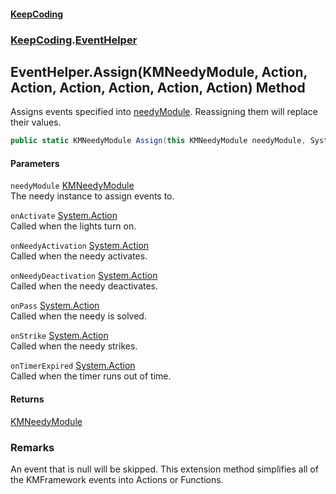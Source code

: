 #### [KeepCoding](index.md 'index')
### [KeepCoding](KeepCoding.md 'KeepCoding').[EventHelper](EventHelper.md 'KeepCoding.EventHelper')
## EventHelper.Assign(KMNeedyModule, Action, Action, Action, Action, Action, Action) Method
Assigns events specified into [needyModule](EventHelper.Assign.gF.VyacXXjhecIUdNp6Cig.md#KeepCoding.EventHelper.Assign(KMNeedyModule.System.Action.System.Action.System.Action.System.Action.System.Action.System.Action).needyModule 'KeepCoding.EventHelper.Assign(KMNeedyModule, System.Action, System.Action, System.Action, System.Action, System.Action, System.Action).needyModule'). Reassigning them will replace their values.  
```csharp
public static KMNeedyModule Assign(this KMNeedyModule needyModule, System.Action onActivate=null, System.Action onNeedyActivation=null, System.Action onNeedyDeactivation=null, System.Action onPass=null, System.Action onStrike=null, System.Action onTimerExpired=null);
```
#### Parameters
<a name='KeepCoding.EventHelper.Assign(KMNeedyModule.System.Action.System.Action.System.Action.System.Action.System.Action.System.Action).needyModule'></a>
`needyModule` [KMNeedyModule](https://docs.microsoft.com/en-us/dotnet/api/KMNeedyModule 'KMNeedyModule')  
The needy instance to assign events to.
  
<a name='KeepCoding.EventHelper.Assign(KMNeedyModule.System.Action.System.Action.System.Action.System.Action.System.Action.System.Action).onActivate'></a>
`onActivate` [System.Action](https://docs.microsoft.com/en-us/dotnet/api/System.Action 'System.Action')  
Called when the lights turn on.
  
<a name='KeepCoding.EventHelper.Assign(KMNeedyModule.System.Action.System.Action.System.Action.System.Action.System.Action.System.Action).onNeedyActivation'></a>
`onNeedyActivation` [System.Action](https://docs.microsoft.com/en-us/dotnet/api/System.Action 'System.Action')  
Called when the needy activates.
  
<a name='KeepCoding.EventHelper.Assign(KMNeedyModule.System.Action.System.Action.System.Action.System.Action.System.Action.System.Action).onNeedyDeactivation'></a>
`onNeedyDeactivation` [System.Action](https://docs.microsoft.com/en-us/dotnet/api/System.Action 'System.Action')  
Called when the needy deactivates.
  
<a name='KeepCoding.EventHelper.Assign(KMNeedyModule.System.Action.System.Action.System.Action.System.Action.System.Action.System.Action).onPass'></a>
`onPass` [System.Action](https://docs.microsoft.com/en-us/dotnet/api/System.Action 'System.Action')  
Called when the needy is solved.
  
<a name='KeepCoding.EventHelper.Assign(KMNeedyModule.System.Action.System.Action.System.Action.System.Action.System.Action.System.Action).onStrike'></a>
`onStrike` [System.Action](https://docs.microsoft.com/en-us/dotnet/api/System.Action 'System.Action')  
Called when the needy strikes.
  
<a name='KeepCoding.EventHelper.Assign(KMNeedyModule.System.Action.System.Action.System.Action.System.Action.System.Action.System.Action).onTimerExpired'></a>
`onTimerExpired` [System.Action](https://docs.microsoft.com/en-us/dotnet/api/System.Action 'System.Action')  
Called when the timer runs out of time.
  
#### Returns
[KMNeedyModule](https://docs.microsoft.com/en-us/dotnet/api/KMNeedyModule 'KMNeedyModule')  
### Remarks
An event that is null will be skipped. This extension method simplifies all of the KMFramework events into Actions or Functions.  
